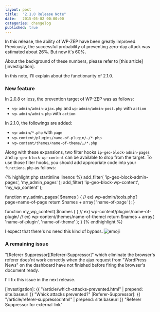```yaml
---
layout: post
title:  "2.1.0 Release Note"
date:   2015-05-02 00:00:00
categories: changelog
published: true
---
```


In this release, the ability of WP-ZEP have been greatly improved. Previously, 
the successful probability of preventing zero-day attack was estimated about 
26%. But now it's 60%.

About the background of these numbers, please refer to 
[this article][investigation].

In this note, I'll explain about the functionarity of 2.1.0.

<!--more-->

### New feature ###

In 2.0.8 or less, the prevention target of WP-ZEP was as follows:

* `wp-admin/admin-ajax.php` and `wp-admin/admin-post.php` with `action`
* `wp-admin/admin.php` with `action`

In 2.1.0, the followings are added:

* `wp-admin/*.php` with `page`
* `wp-content/plugins/name-of-plugin/…/*.php`
* `wp-content/themes/name-of-theme/…/*.php`

Along with these expansions, two filter hooks `ip-geo-block-admin-pages` and 
`ip-geo-block-wp-content` can be available to drop from the target. To use 
those filter hooks, you should add appropriate code into your `functions.php` 
as follows:

{% highlight php startinline linenos %}
add_filter( 'ip-geo-block-admin-pages', 'my_admin_pages' );
add_filter( 'ip-geo-block-wp-content', 'my_wp_content' );

function my_admin_pages( $names ) {
    // ex) wp-admin/tools.php?page=name-of-page
    return $names + array( 'name-of-page' );
}

function my_wp_content( $names ) {
    // ex) wp-content/plugins/name-of-plugin/
    // ex) wp-content/themes/name-of-theme/
    return $names + array( 'name-of-plugin', 'name-of-theme' );
}
{% endhighlight %}

I expect that there's no need this kind of bypass.
<span class="emoji">
![emoji](https://assets-cdn.github.com/images/icons/emoji/unicode/1f604.png)
</span>

### A remaining issue ###

"[Referer Suppressor][Referer-Suppressor]" which eliminate the browser's 
referer does'nt work correctly when the ajax request from "WordPress News" 
on the dashboard have not finished before firing the browser's document ready.

I'll fix this issue in the next release.

[IP-Geo-Block]:       https://wordpress.org/plugins/ip-geo-block/ "WordPress › IP Geo Block « WordPress Plugins"
[investigation]:      {{ "/article/which-attacks-prevented.html" | prepend: site.baseurl }} "Whick attacks prevented?"
[Referer-Suppressor]: {{ "/article/referer-suppressor.html" | prepend: site.baseurl }} "Referer Suppressor for external link"
